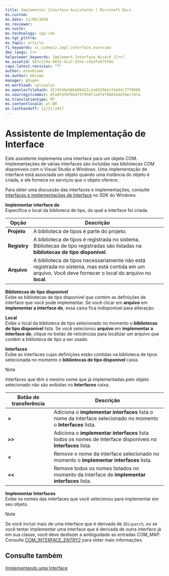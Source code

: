 ```yaml
---
title: Implementar Interface Assistente | Microsoft Docs
ms.custom: 
ms.date: 11/04/2016
ms.reviewer: 
ms.suite: 
ms.technology: cpp-ide
ms.tgt_pltfrm: 
ms.topic: article
f1_keywords: vc.codewiz.impl.interface.overview
dev_langs: C++
helpviewer_keywords: Implement Interface Wizard [C++]
ms.assetid: 947c329e-0815-4ca7-835e-c41dfeb75f9e
caps.latest.revision: "7"
author: mikeblome
ms.author: mblome
manager: ghogen
ms.workload: cplusplus
ms.openlocfilehash: d224546eb8bb06421c2e84206e1f4d4dc77f9668
ms.sourcegitcommit: 8fa8fdf0fbb4f57950f1e8f4f9b81b4d39ec7d7a
ms.translationtype: MT
ms.contentlocale: pt-BR
ms.lasthandoff: 12/21/2017
---
```

# <a name="implement-interface-wizard"></a>Assistente de Implementação de Interface
Este assistente implementa uma interface para um objeto COM. Implementações de várias interfaces são incluídas nas bibliotecas COM disponíveis com o Visual Studio e Windows. Uma implementação de interface está associada um objeto quando uma instância do objeto é criada, e ele fornece os serviços que o objeto oferece.  
  
 Para obter uma discussão das interfaces e implementações, consulte [Interfaces e implementações de Interface](http://msdn.microsoft.com/library/windows/desktop/ms694356) no SDK do Windows.  
  
 **Implementar interface do**  
 Especifica o local da biblioteca de tipo, do qual a interface foi criada.  
  
|Opção|Descrição|  
|------------|-----------------|  
|**Projeto**|A biblioteca de tipos é parte do projeto.|  
|**Registry**|A biblioteca de tipos é registrada no sistema. Bibliotecas de tipo registradas são listadas na **bibliotecas de tipo disponível**.|  
|**Arquivo**|A biblioteca de tipos necessariamente não está registrada no sistema, mas está contida em um arquivo. Você deve fornecer o local do arquivo no **local**.|  
  
 **Bibliotecas de tipo disponível**  
 Exibe as bibliotecas de tipo disponível que contém as definições de interface que você pode implementar. Se você clicar em **arquivo** em **implementar a interface de**, essa caixa fica indisponível para alteração.  
  
 **Local**  
 Exibe o local da biblioteca de tipo selecionado no momento o **bibliotecas de tipo disponível** lista. Se você selecionou **arquivo** em **implementar a interface de**, clique no botão de reticências para localizar um arquivo que contém a biblioteca de tipo a ser usado.  
  
 **Interfaces**  
 Exibe as interfaces cujas definições estão contidas na biblioteca de tipos selecionada no momento o **bibliotecas de tipo disponível** caixa.  
  
> [!NOTE]
>  Interfaces que têm o mesmo nome que já implementadas pelo objeto selecionado não são exibidas no **Interfaces** caixa.  
  
|Botão de transferência|Descrição|  
|---------------------|-----------------|  
|**>**|Adiciona o **implementar interfaces** lista o nome da interface selecionado no momento o **Interfaces** lista.|  
|**>>**|Adiciona o **implementar interfaces** lista todos os nomes de interface disponíveis no **Interfaces** lista.|  
|**<**|Remove o nome da interface selecionado no momento o **implementar interfaces** lista.|  
|**<\<**|Remove todos os nomes listados no momento da interface de **implementar interfaces** lista.|  
  
 **Implementar Interfaces**  
 Exibe os nomes das interfaces que você selecionou para implementar em seu objeto.  
  
> [!NOTE]
>  Se você incluir mais de uma interface que é derivada de `IDispatch`, ou se você tentar implementar uma interface que é derivada de outra interface já em sua classe, você deve desfazer a ambiguidade as entradas COM_MAP. Consulte [COM_INTERFACE_ENTRY2](../atl/reference/com-interface-entry-macros.md#com_interface_entry2) para obter mais informações.  
  
## <a name="see-also"></a>Consulte também  
 [Implementando uma Interface](../ide/implementing-an-interface-visual-cpp.md)